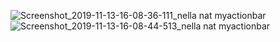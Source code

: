 ![Screenshot_2019-11-13-16-08-36-111_nella nat myactionbar](https://user-images.githubusercontent.com/54885157/68764532-7a295900-064d-11ea-858d-5b27453d5d14.png)
![Screenshot_2019-11-13-16-08-44-513_nella nat myactionbar](https://user-images.githubusercontent.com/54885157/68764533-7a295900-064d-11ea-9f7f-7bebd271b970.png)
